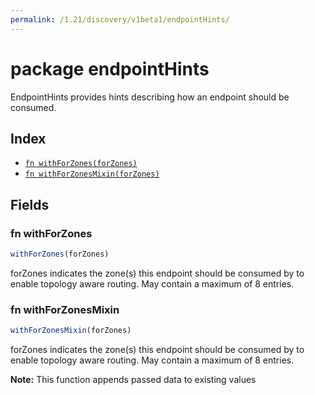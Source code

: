 ```yaml
---
permalink: /1.21/discovery/v1beta1/endpointHints/
---
```


# package endpointHints

EndpointHints provides hints describing how an endpoint should be consumed.

## Index

* [`fn withForZones(forZones)`](#fn-withforzones)
* [`fn withForZonesMixin(forZones)`](#fn-withforzonesmixin)

## Fields

### fn withForZones

```ts
withForZones(forZones)
```

forZones indicates the zone(s) this endpoint should be consumed by to enable topology aware routing. May contain a maximum of 8 entries.

### fn withForZonesMixin

```ts
withForZonesMixin(forZones)
```

forZones indicates the zone(s) this endpoint should be consumed by to enable topology aware routing. May contain a maximum of 8 entries.

**Note:** This function appends passed data to existing values